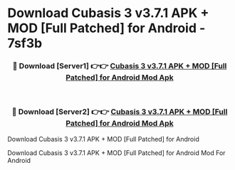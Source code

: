 # Download Cubasis 3 v3.7.1 APK + MOD [Full Patched] for Android - 7sf3b


<div align="center">
<h3>🔴 Download [Server1] 👉👉 <a href="https://apk-comot.site?title=Cubasis_3_v3.7.1_APK_+_MOD_[Full_Patched]_for_Android">Cubasis 3 v3.7.1 APK + MOD [Full Patched] for Android Mod Apk</a></h3><br>
<h3>🔴 Download [Server2] 👉👉 <a href="https://apk-comot.site?title=Cubasis_3_v3.7.1_APK_+_MOD_[Full_Patched]_for_Android">Cubasis 3 v3.7.1 APK + MOD [Full Patched] for Android Mod Apk</a></h3>
</div>



Download Cubasis 3 v3.7.1 APK + MOD [Full Patched] for Android 

Download Cubasis 3 v3.7.1 APK + MOD [Full Patched] for Android Mod For Android